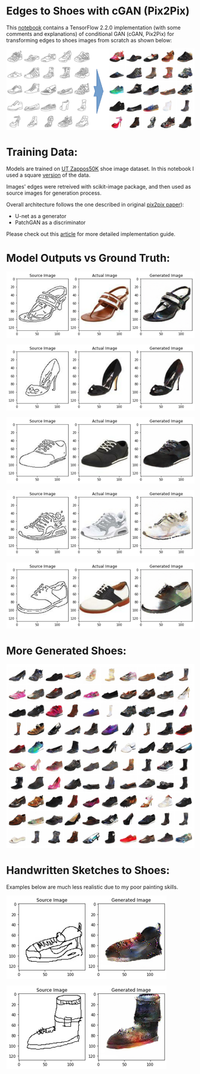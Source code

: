 # Edges to Shoes with cGAN (Pix2Pix)

This [notebook](https://github.com/nslyubaykin/cgan_for_edges_to_shoes/blob/master/GAN_eth.ipynb) contains a TensorFlow 2.2.0 implementation (with some comments and explanations) of conditional GAN  (cGAN, Pix2Pix) for transforming edges to shoes images from scratch as shown below:

![Main Examples](https://github.com/nslyubaykin/cgan_for_edges_to_shoes/blob/master/images/main.png)

# Training Data:

Models are trained on [UT Zappos50K](http://vision.cs.utexas.edu/projects/finegrained/utzap50k/) shoe image dataset. In this notebook I used a square [version](http://vision.cs.utexas.edu/projects/finegrained/utzap50k/ut-zap50k-images-square.zip) of the data.

Images' edges were retreived with scikit-image package, and then used as source images for generation process.

Overall architecture follows the one described in original [pix2pix paper](https://arxiv.org/abs/1611.07004)):

- U-net as a generator
- PatchGAN as a discriminator

Please check out this [article](https://machinelearningmastery.com/how-to-implement-pix2pix-gan-models-from-scratch-with-keras/) for more detailed implementation guide. 

# Model Outputs vs Ground Truth:

![result 1](https://github.com/nslyubaykin/cgan_for_edges_to_shoes/blob/master/images/result1.png)

![result 2](https://github.com/nslyubaykin/cgan_for_edges_to_shoes/blob/master/images/result2.png)

![result 3](https://github.com/nslyubaykin/cgan_for_edges_to_shoes/blob/master/images/result3.png)

![result 4](https://github.com/nslyubaykin/cgan_for_edges_to_shoes/blob/master/images/result4.png)

![result 5](https://github.com/nslyubaykin/cgan_for_edges_to_shoes/blob/master/images/result5.png)

# More Generated Shoes:

![fakes 10x10](https://github.com/nslyubaykin/cgan_for_edges_to_shoes/blob/master/images/fakes10x10.png)

# Handwritten Sketches to Shoes:

Examples below are much less realistic due to my poor painting skills.

![sketch 1](https://github.com/nslyubaykin/cgan_for_edges_to_shoes/blob/master/images/sketch1.png)

![sketch 2](https://github.com/nslyubaykin/cgan_for_edges_to_shoes/blob/master/images/sketch2.png)
